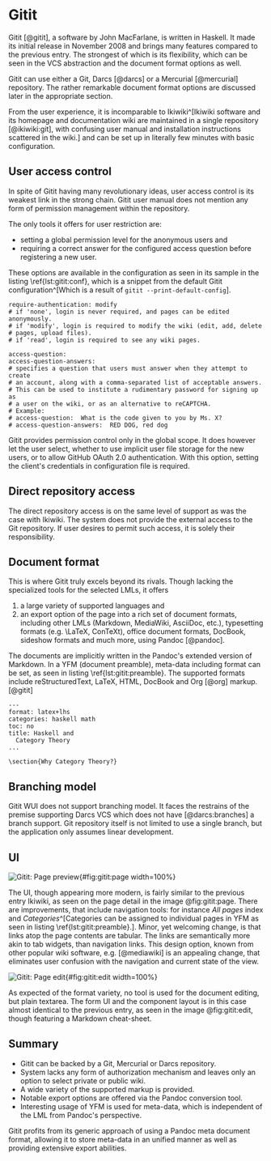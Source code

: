 # Gitit

Gitit [@gitit], a software by John MacFarlane, is written in Haskell.
It made its initial release in November 2008 and brings many features compared to the previous entry.
The strongest of which is its flexibility, which can be seen in the VCS abstraction and the document format options as well.

Gitit can use either a Git, Darcs [@darcs] or a Mercurial [@mercurial] repository.
The rather remarkable document format options are discussed later in the appropriate section.

From the user experience, it is incomparable to Ikiwiki^[Ikiwiki software and its homepage and documentation wiki are maintained in a single repository [@ikiwiki:git], with confusing user manual and installation instructions scattered in the wiki.] and can be set up in literally few minutes with basic configuration.


## User access control

In spite of Gitit having many revolutionary ideas, user access control is its weakest link in the strong chain.
Gitit user manual does not mention any form of permission management within the repository.

The only tools it offers for user restriction are:

* setting a global permission level for the anonymous users and
* requiring a correct answer for the configured access question before registering a new user.

These options are available in the configuration as seen in its sample in the listing \ref{lst:gitit:conf},
which is a snippet from the default Gitit configuration^[Which is a result of `gitit --print-default-config`].

```{language=yaml caption="Gitit: Configuration sample" label="lst:gitit:conf"}
require-authentication: modify
# if 'none', login is never required, and pages can be edited anonymously.
# if 'modify', login is required to modify the wiki (edit, add, delete
# pages, upload files).
# if 'read', login is required to see any wiki pages.

access-question:
access-question-answers:
# specifies a question that users must answer when they attempt to create
# an account, along with a comma-separated list of acceptable answers.
# This can be used to institute a rudimentary password for signing up as
# a user on the wiki, or as an alternative to reCAPTCHA.
# Example:
# access-question:  What is the code given to you by Ms. X?
# access-question-answers:  RED DOG, red dog

```

Gitit provides permission control only in the global scope.
It does however let the user select, whether to use implicit user file storage for the new users, or to allow GitHub OAuth 2.0 authentication.
With this option, setting the client's credentials in configuration file is required.

## Direct repository access

The direct repository access is on the same level of support as was the case with Ikiwiki.
The system does not provide the external access to the Git repository.
If user desires to permit such access, it is solely their responsibility.

## Document format

This is where Gitit truly excels beyond its rivals.
Though lacking the specialized tools for the selected LMLs, it offers

1. a large variety of supported languages and
2. an export option of the page into a rich set of document formats, including other LMLs (Markdown, MediaWiki, AsciiDoc, etc.), typesetting formats (e.g. \LaTeX, ConTeXt), office document formats, DocBook, sideshow formats and much more, using Pandoc [@pandoc].

The documents are implicitly written in the Pandoc's extended version of Markdown.
In a YFM (document preamble), meta-data including format can be set, as seen in listing \ref{lst:gitit:preamble}.
The supported formats include reStructuredText, LaTeX, HTML, DocBook and Org [@org] markup. [@gitit]

```{language=latex caption="Gitit: Page preamble example" label="lst:gitit:preamble"}
---
format: latex+lhs
categories: haskell math
toc: no
title: Haskell and
  Category Theory
...

\section{Why Category Theory?}

```

## Branching model

Gitit WUI does not support branching model.
It faces the restrains of the premise supporting Darcs VCS which does not have [@darcs:branches] a branch support.
Git repository itself is not limited to use a single branch, but the application only assumes linear development.

## UI
![Gitit: Page preview](./src/assets/images/gitit-page){#fig:gitit:page width=100%}

The UI, though appearing more modern, is fairly similar to the previous entry Ikiwiki, as seen on the page detail in the image @fig:gitit:page.
There are improvements, that include navigation tools: for instance _All pages_ index and _Categories_^[Categories can be assigned to individual pages in YFM as seen in listing \ref{lst:gitit:preamble}.].
Minor, yet welcoming change, is that links atop the page contents are tabular.
The links are semantically more akin to tab widgets, than navigation links.
This design option, known from other popular wiki software, e.g. [@mediawiki] is an appealing change, that eliminates user confusion with the navigation and current state of the view.

![Gitit: Page edit](./src/assets/images/gitit-edit){#fig:gitit:edit width=100%}

As expected of the format variety, no tool is used for the document editing, but plain textarea.
The form UI and the component layout is in this case almost identical to the previous entry, as seen in the image @fig:gitit:edit, though featuring a Markdown cheat-sheet.

## Summary

- Gitit can be backed by a Git, Mercurial or Darcs repository.
- System lacks any form of authorization mechanism and leaves only an option to select private or public wiki.
- A wide variety of the supported markup is provided.
- Notable export options are offered via the Pandoc conversion tool.
- Interesting usage of YFM is used for meta-data, which is independent of the LML from Pandoc's perspective.

Gitit profits from its generic approach of using a Pandoc meta document format, allowing it to store meta-data in an unified manner as well as providing extensive export abilities.
